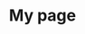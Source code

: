 ---
# Page title
title: My page
# Page type - we want a landing page (such as a homepage)
type: pages

# Your landing page sections - add as many different content blocks as you like
sections:
  - block: markdown
    id: section-1
    content:
      title: Section 1
      subtitle: A subtitle
      text: Add any **markdown** formatted content here - text, images, videos, galleries - and even HTML code!
      
  - block: markdown
    id: section-2
    content:
      title: Section 2
      subtitle: A subtitle
      text: Add your Section 2 content here...
---